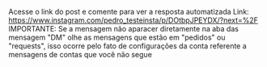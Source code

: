 Acesse o link do post e comente para ver a resposta automatizada
Link: https://www.instagram.com/pedro_testeinsta/p/DOtbpJPEYDX/?next=%2F
IMPORTANTE: Se a mensagem não aparacer diretamente na aba das mensagem "DM" olhe as mensagens que estão em "pedidos" ou "requests", isso ocorre pelo fato de configurações da conta referente a mensagens de contas que você não segue
